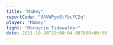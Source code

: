 ```yaml
---
title: "Mabey"
reportCode: "6AVWPgm8tYbcFC2q"
player: "Mabey"
fight: "Morogrim Tidewalker"
date: 2021-10-20T19:00:04.987000+00:00
---
```

